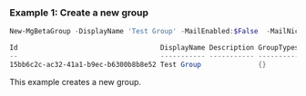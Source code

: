 ### Example 1: Create a new group

```powershell
New-MgBetaGroup -DisplayName 'Test Group' -MailEnabled:$False  -MailNickName 'testgroup' -SecurityEnabled

Id                                   DisplayName Description GroupTypes
--                                   ----------- ----------- ----------
15bb6c2c-ac32-41a1-b9ec-b6300b8b8e52 Test Group              {}
```

This example creates a new group.
